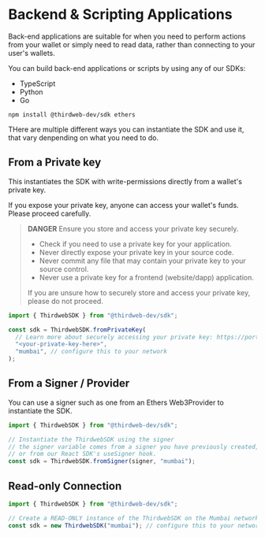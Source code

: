 # Backend & Scripting Applications

Back-end applications are suitable for when you need to perform actions from your wallet or simply need to read data, rather than connecting to your user's wallets.

You can build back-end applications or scripts by using any of our SDKs:

- TypeScript
- Python
- Go

```console
npm install @thirdweb-dev/sdk ethers
```

THere are multiple different ways you can instantiate the SDK and use it, that vary denpending on what you need to do.

## From a Private key

This instantiates the SDK with write-permissions directly from a wallet's private key.

If you expose your private key, anyone can access your wallet's funds. Please proceed carefully.

> **DANGER**
> Ensure you store and access your private key securely.
>
> - Check if you need to use a private key for your application.
> - Never directly expose your private key in your source code.
> - Never commit any file that may contain your private key to your source control.
> - Never use a private key for a frontend (website/dapp) application.
>
> If you are unsure how to securely store and access your private key, please do not proceed.

```javascript
import { ThirdwebSDK } from "@thirdweb-dev/sdk";

const sdk = ThirdwebSDK.fromPrivateKey(
  // Learn more about securely accessing your private key: https://portal.thirdweb.com/sdk/set-up-the-sdk/securing-your-private-key
  "<your-private-key-here>",
  "mumbai", // configure this to your network
);
```

## From a Signer / Provider

You can use a signer such as one from an Ethers Web3Provider to instantiate the SDK.

```javascript
import { ThirdwebSDK } from "@thirdweb-dev/sdk";

// Instantiate the ThirdwebSDK using the signer
// the signer variable comes from a signer you have previously created,
// or from our React SDK's useSigner hook.
const sdk = ThirdwebSDK.fromSigner(signer, "mumbai");
```

## Read-only Connection

```javascript
import { ThirdwebSDK } from "@thirdweb-dev/sdk";

// Create a READ-ONLY instance of the ThirdwebSDK on the Mumbai network
const sdk = new ThirdwebSDK("mumbai"); // configure this to your network
```
